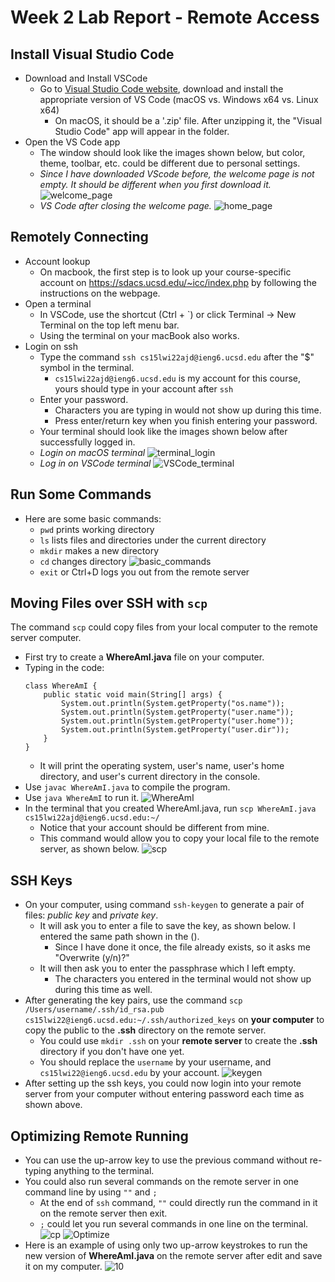 # Week 2 Lab Report - Remote Access

## Install Visual Studio Code
- Download and Install VSCode
    - Go to [Visual Studio Code website](https://code.visualstudio.com/), download and install the appropriate version of VS Code (macOS vs. Windows x64 vs. Linux x64)
        - On macOS, it should be a '.zip' file. After unzipping it, the "Visual Studio Code" app will appear in the folder.
- Open the VS Code app
    - The window should look like the images shown below, but color, theme, toolbar, etc. could be different due to personal settings.
    - *Since I have downloaded VScode before, the welcome page is not empty. It should be different when you first download it.*
    ![welcome_page](Image/vscode_welcome.png)
    - *VS Code after closing the welcome page.*
    ![home_page](Image/vscode.png)


## Remotely Connecting
- Account lookup
    - On macbook, the first step is to look up your course-specific account on https://sdacs.ucsd.edu/~icc/index.php by following the instructions on the webpage.
- Open a terminal
    - In VSCode, use the shortcut (Ctrl + `) or click Terminal -> New Terminal on the top left menu bar.
    - Using the terminal on your macBook also works.
- Login on ssh
    - Type the command `ssh cs15lwi22ajd@ieng6.ucsd.edu` after the "$" symbol in the terminal.
        - `cs15lwi22ajd@ieng6.ucsd.edu` is my account for this course, yours should type in your account after `ssh `
    - Enter your password.
        - Characters you are typing in would not show up during this time.
        - Press enter/return key when you finish entering your password.
    - Your terminal should look like the images shown below after successfully logged in.
    - *Login on macOS terminal*
    ![terminal_login](Image/ssh_login.png)
    - *Log in on VSCode terminal*
    ![VSCode_terminal](Image/ssh.png)
 
 
## Run Some Commands
- Here are some basic commands:
    - `pwd` prints working directory
    - `ls` lists files and directories under the current directory
    - `mkdir` makes a new directory
    - `cd` changes directory
    ![basic_commands](Image/commands.png)
    - `exit` or Ctrl+D logs you out from the remote server
 
 
## Moving Files over SSH with `scp`
The command `scp` could copy files from your local computer to the remote server computer.
- First try to create a __WhereAmI.java__ file on your computer.
- Typing in the code:
    ```
    class WhereAmI {
        public static void main(String[] args) {
            System.out.println(System.getProperty("os.name"));
            System.out.println(System.getProperty("user.name"));
            System.out.println(System.getProperty("user.home"));
            System.out.println(System.getProperty("user.dir"));
        }
    }
    ```
    - It will print the operating system, user's name, user's home directory, and user's current directory in the console.
- Use `javac WhereAmI.java` to compile the program.
- Use `java WhereAmI` to run it.
![WhereAmI](Image/whereami.png)
- In the terminal that you created WhereAmI.java, run `scp WhereAmI.java cs15lwi22ajd@ieng6.ucsd.edu:~/`
    - Notice that your account should be different from mine.
    - This command would allow you to copy your local file to the remote server, as shown below.
    ![scp](Image/scp.png)
 
 
## SSH Keys
- On your computer, using command `ssh-keygen` to generate a pair of files: *public key* and *private key*.
    - It will ask you to enter a file to save the key, as shown below. I entered the same path shown in the ().
        - Since I have done it once, the file already exists, so it asks me "Overwrite (y/n)?"
    - It will then ask you to enter the passphrase which I left empty.
        - The characters you entered in the terminal would not show up during this time as well.
- After generating the key pairs, use the command `scp /Users/username/.ssh/id_rsa.pub cs15lwi22@ieng6.ucsd.edu:~/.ssh/authorized_keys` on __your computer__ to copy the public to the __.ssh__ directory on the remote server.
    - You could use `mkdir .ssh` on your __remote server__ to create the __.ssh__ directory if you don't have one yet.
    - You should replace the `username` by your username, and `cs15lwi22@ieng6.ucsd.edu` by your account.
    ![keygen](Image/keygen.png)
- After setting up the ssh keys, you could now login into your remote server from your computer without entering password each time as shown above.
 
 
## Optimizing Remote Running
- You can use the up-arrow key to use the previous command without re-typing anything to the terminal.
- You could also run several commands on the remote server in one command line by using `""` and `;`
    - At the end of `ssh` command, `""` could directly run the command in it on the remote server then exit.
    - `;` could let you run several commands in one line on the terminal.
    ![cp](Image/cp.png)
    ![Optimize](Image/optimize.png)
- Here is an example of using only two up-arrow keystrokes to run the new version of __WhereAmI.java__ on the remote server after edit and save it on my computer.
    ![10](Image/in10steps.png)
